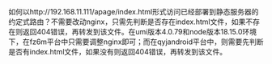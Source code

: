 如何以http://192.168.11.111/apage/index.html形式访问已经部署到静态服务器的约定式路由？不需要改动nginx，只需先判断是否存在index.html文件，如果不存在则返回404错误，再转发到该文件。在umi版本4.0.79和node版本18.15.0环境下，在fz6m平台中只需要调整nginx即可；而在qyjandroid平台中，则需要先判断是否有index.html文件，如果没有则返回404错误，再转发到该文件。

